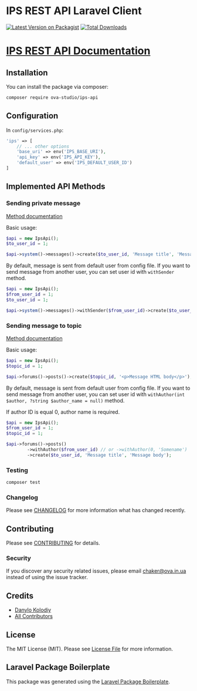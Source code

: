 # IPS REST API Laravel Client

[![Latest Version on Packagist](https://img.shields.io/packagist/v/ova-studio/ips-api.svg?style=flat-square)](https://packagist.org/packages/ova-studio/ips-api)
[![Total Downloads](https://img.shields.io/packagist/dt/ova-studio/ips-api.svg?style=flat-square)](https://packagist.org/packages/ova-studio/ips-api)

# [IPS REST API Documentation](https://invisioncommunity.com/developers/rest-api)

## Installation

You can install the package via composer:

```bash
composer require ova-studio/ips-api
```

## Configuration

In `config/services.php`:

```php
'ips' => [
    // ... other options
    'base_uri' => env('IPS_BASE_URI'),
    'api_key' => env('IPS_API_KEY'),
    'default_user' => env('IPS_DEFAULT_USER_ID')
]
```

## Implemented API Methods

### Sending private message

[Method documentation](https://invisioncommunity.com/developers/rest-api?endpoint=core/messages/POSTindex)

Basic usage:
```php
$api = new IpsApi();
$to_user_id = 1;

$api->system()->messages()->create($to_user_id, 'Message title', 'Message body');
```

By default, message is sent from default user from config file.
If you want to send message from another user, you can set user id with
`withSender` method.
```php
$api = new IpsApi();
$from_user_id = 1;
$to_user_id = 1;

$api->system()->messages()->withSender($from_user_id)->create($to_user_id, 'Message title', 'Message body');
```

### Sending message to topic

[Method documentation](https://invisioncommunity.com/developers/rest-api?endpoint=forums/posts/POSTindex)

Basic usage:
```php
$api = new IpsApi();
$topic_id = 1;

$api->forums()->posts()->create($topic_id, '<p>Message HTML body</p>');
```

By default, message is sent from default user from config file.
If you want to send message from another user, you can set user id with
`withAuthor(int $author, ?string $author_name = null)` method.

If author ID is equal 0, author name is required.
```php
$api = new IpsApi();
$from_user_id = 1;
$topic_id = 1;

$api->forums()->posts()
        ->withAuthor($from_user_id) // or ->withAuthor(0, 'Somename')
        ->create($to_user_id, 'Message title', 'Message body');
```

### Testing

```bash
composer test
```

### Changelog

Please see [CHANGELOG](CHANGELOG.md) for more information what has changed recently.

## Contributing

Please see [CONTRIBUTING](CONTRIBUTING.md) for details.

### Security

If you discover any security related issues, please email chaker@ova.in.ua instead of using the issue tracker.

## Credits

-   [Danylo Kolodiy](https://github.com/ova-studio)
-   [All Contributors](../../contributors)

## License

The MIT License (MIT). Please see [License File](LICENSE.md) for more information.

## Laravel Package Boilerplate

This package was generated using the [Laravel Package Boilerplate](https://laravelpackageboilerplate.com).
